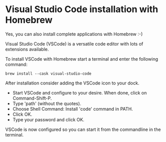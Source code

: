 # Visual Studio Code installation with Homebrew

Yes, you can also install complete applications with Homebrew :-)

Visual Studio Code (VSCode) is a versatile code editor with lots of extensions available.

To install VSCode with Homebrew start a terminal and enter the following command:

```
brew install --cask visual-studio-code
```

After installation consider adding the VSCode icon to your dock.

- Start VSCode and configure to your desire. When done, click on Command-Shift-P.
- Type 'path' (without the quotes).
- Choose Shell Command: Install 'code' command in PATH.
- Click OK.
- Type your password and click OK.

VSCode is now configured so you can start it from the commandline in the terminal.